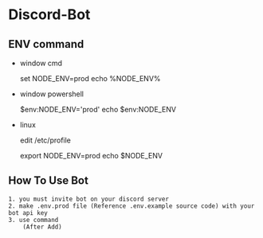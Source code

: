 Discord-Bot
===

ENV command
---
* window cmd

    set NODE_ENV=prod
    echo %NODE_ENV%

* window powershell

    $env:NODE_ENV='prod'
    echo $env:NODE_ENV

* linux

    edit /etc/profile

    export NODE_ENV=prod
    echo $NODE_ENV

How To Use Bot
---
    1. you must invite bot on your discord server
    2. make .env.prod file (Reference .env.example source code) with your bot api key
    3. use command
        (After Add)